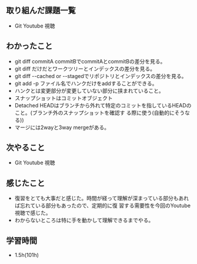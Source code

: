 ## 取り組んだ課題一覧
- Git Youtube 視聴
## わかったこと
- git diff commitA commitBでcommitAとcommitBの差分を見る。
- git diff だけだとワークツリーとインデックスの差分を見る。
- git diff --cached or --stagedでリポジトリとインデックスの差分を見る。
- git add -p ファイル名でハンクだけをaddすることができる。
- ハンクとは変更部分が変更していない部分に挟まれていること。
- スナップショットはコミットオブジェクト
- Detached HEADはブランチから外れて特定のコミットを指しているHEADのこと。(ブランチ外のスナップショットを確認す
る際に使う(自動的にそうなる))
- マージには2wayと3way mergeがある。
## 次やること
- Git Youtube 視聴
## 感じたこと
- 復習をとても大事だと感じた。時間が経って理解が深まっている部分もあれば忘れている部分もあったので、定期的に復
習する需要性を今回のYoutube視聴で感じた。
- わからないところは特に手を動かして理解できるまでやる。
## 学習時間
- 1.5h(101h)
